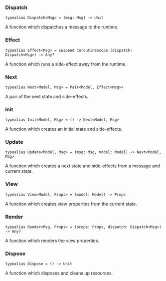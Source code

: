 ### Dispatch

`typealias Dispatch<Msg> = (msg: Msg) -> Unit`

A function which dispatches a message to the runtime.

### Effect
`typealias Effect<Msg> = suspend CoroutineScope.(dispatch: Dispatch<Msg>) -> Any?`

A function which runs a side-effect away from the runtime.

### Next
`typealias Next<Model, Msg> = Pair<Model, Effect<Msg>>`

A pair of the next state and side-effects.

### Init

`typealias Init<Model, Msg> = () -> Next<Model, Msg>`

A function which creates an initial state and side-effects.

### Update

`typealias Update<Model, Msg> = (msg: Msg, model: Model) -> Next<Model, Msg>`

A function which creates a next state and side-effects from a message and current state.

### View

`typealias View<Model, Props> = (model: Model) -> Props`

A function which creates view properties from the current state.

### Render

`typealias Render<Msg, Props> = (props: Props, dispatch: Dispatch<Msg>) -> Any?`

A function which renders the view properties.

### Dispose

`typealias Dispose = () -> Unit`

A function which disposes and cleans up resources.
